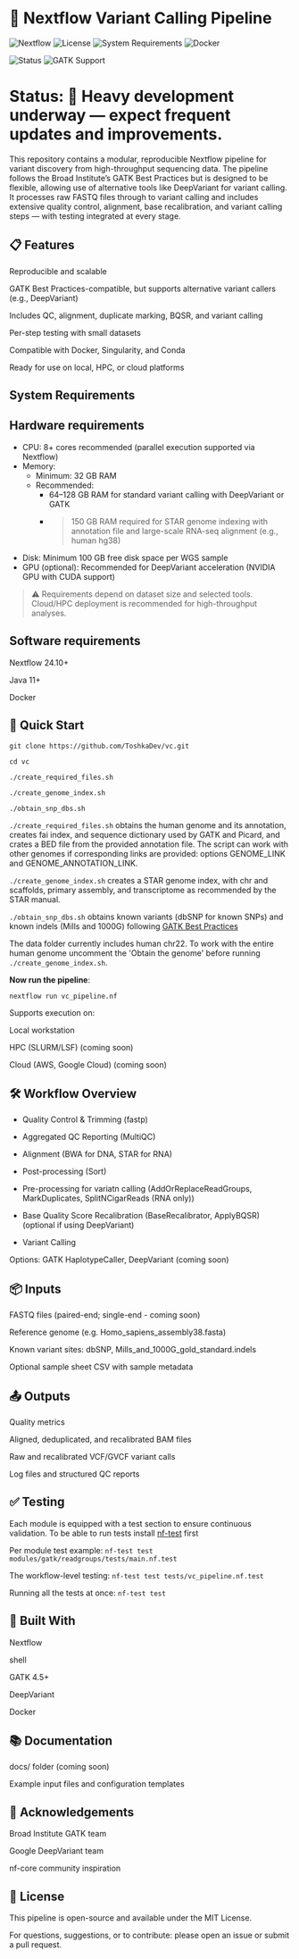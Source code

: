 # 🧬 Nextflow Variant Calling Pipeline
<!-- Uncomment when GitHub Actions CI is configured
![Build Status](https://img.shields.io/github/actions/workflow/status/ToshkaDev/vc/vc_pipeline.nf?branch=main)
-->
![Nextflow](https://img.shields.io/badge/Nextflow-%E2%9C%94%20v24.10%2B-brightgreen)
![License](https://img.shields.io/github/license/ToshkaDev/vc)
![System Requirements](https://img.shields.io/badge/system-Java%2011%2B%20%7C%20Linux%2FmacOS%20%7C%20Nextflow%2024.10%2B-blue)
![Docker](https://img.shields.io/badge/container-Docker%20%7C%20Singularity-orange)
<!-- Uncomment when ready
![Contributions Welcome](https://img.shields.io/badge/contributions-welcome-brightgreen.svg)
-->
![Status](https://img.shields.io/badge/status-active%20development-yellow)
![GATK Support](https://img.shields.io/badge/GATK-✓%20Supported-blueviolet)
<!-- Uncomment when implemented
![DeepVariant Support](https://img.shields.io/badge/DeepVariant-✓%20Supported-green)
-->

# Status: 🚧 Heavy development underway — expect frequent updates and improvements.

This repository contains a modular, reproducible Nextflow pipeline for variant discovery from high-throughput sequencing data. The pipeline follows the Broad Institute’s GATK Best Practices but is designed to be flexible, allowing use of alternative tools like DeepVariant for variant calling. It processes raw FASTQ files through to variant calling and includes extensive quality control, alignment, base recalibration, and variant calling steps — with testing integrated at every stage.

## 📋 Features

Reproducible and scalable

GATK Best Practices-compatible, but supports alternative variant callers (e.g., DeepVariant)

Includes QC, alignment, duplicate marking, BQSR, and variant calling

Per-step testing with small datasets

Compatible with Docker, Singularity, and Conda

Ready for use on local, HPC, or cloud platforms

## System Requirements

## Hardware requirements

- CPU: 8+ cores recommended (parallel execution supported via Nextflow)
- Memory:
  - Minimum: 32 GB RAM
  - Recommended:
    - 64–128 GB RAM for standard variant calling with DeepVariant or GATK
    - >150 GB RAM required for STAR genome indexing with annotation file and large-scale RNA-seq alignment (e.g., human hg38)
- Disk: Minimum 100 GB free disk space per WGS sample
- GPU (optional): Recommended for DeepVariant acceleration (NVIDIA GPU with CUDA support)

> ⚠️ Requirements depend on dataset size and selected tools. Cloud/HPC deployment is recommended for high-throughput analyses.


## Software requirements

Nextflow 24.10+

Java 11+

Docker
 
## 🚀 Quick Start
```
git clone https://github.com/ToshkaDev/vc.git

cd vc

./create_required_files.sh

./create_genome_index.sh

./obtain_snp_dbs.sh

```
```./create_required_files.sh``` obtains the human genome and its annotation, creates fai index, and sequence dictionary used by GATK and Picard, and crates a BED file from the provided annotation file. The script can work with other genomes if corresponding links are provided: options GENOME_LINK and GENOME_ANNOTATION_LINK.

```./create_genome_index.sh``` creates a STAR genome index, with chr and scaffolds, primary assembly, and transcriptome as recommended by the STAR manual.

```./obtain_snp_dbs.sh``` obtains known variants (dbSNP for known SNPs) and known indels (Mills and 1000G) following [GATK Best Practices](https://gatk.broadinstitute.org/hc/en-us/articles/360035890811--How-to-Recalibrate-base-quality-scores-run-BQSR
)

The data folder currently includes human chr22. To work with the entire human genome uncomment the 'Obtain the genome' before running ```./create_genome_index.sh```.

**Now run the pipeline**:
```
nextflow run vc_pipeline.nf
```

Supports execution on:

Local workstation

HPC (SLURM/LSF) (coming soon)

Cloud (AWS, Google Cloud) (coming soon)

## 🛠 Workflow Overview

* Quality Control & Trimming (fastp)

* Aggregated QC Reporting (MultiQC)

* Alignment (BWA for DNA, STAR for RNA)

* Post-processing (Sort)

* Pre-processing for variatn calling (AddOrReplaceReadGroups, MarkDuplicates, SplitNCigarReads (RNA only))

* Base Quality Score Recalibration (BaseRecalibrator, ApplyBQSR) (optional if using DeepVariant)

* Variant Calling

Options: GATK HaplotypeCaller, DeepVariant (coming soon)

## 📦 Inputs

FASTQ files (paired-end; single-end - coming soon)

Reference genome (e.g. Homo_sapiens_assembly38.fasta)

Known variant sites: dbSNP, Mills_and_1000G_gold_standard.indels

Optional sample sheet CSV with sample metadata

## 📤 Outputs

Quality metrics

Aligned, deduplicated, and recalibrated BAM files

Raw and recalibrated VCF/GVCF variant calls

Log files and structured QC reports

## ✅ Testing

Each module is equipped with a test section to ensure continuous validation. To be able to run tests install [nf-test](https://www.nf-test.com/installation/) first

Per module test example: ``` nf-test test modules/gatk/readgroups/tests/main.nf.test ```

The workflow-level testing: ``` nf-test test tests/vc_pipeline.nf.test ```

Running all the tests at once: ``` nf-test test ```

## 🧱 Built With

Nextflow

shell

GATK 4.5+

DeepVariant

Docker

## 📚 Documentation

docs/ folder (coming soon)

Example input files and configuration templates

## 🙌 Acknowledgements

Broad Institute GATK team

Google DeepVariant team

nf-core community inspiration

## 📌 License

This pipeline is open-source and available under the MIT License.

For questions, suggestions, or to contribute: please open an issue or submit a pull request.
